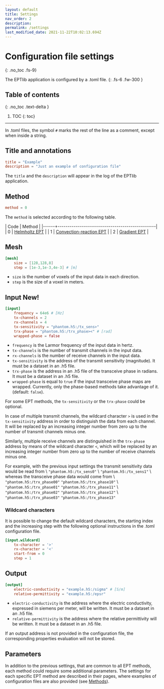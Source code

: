 ```yaml
---
layout: default
title: Settings
nav_order: 2
description:
permalink: /settings
last_modified_date: 2021-11-22T10:02:13.694Z
---
```


# Configuration file settings
{: .no_toc .fs-9}

The EPTlib application is configured by a .toml file.
{: .fs-6 .fw-300 }

## Table of contents
{: .no_toc .text-delta }

1. TOC
{: toc}

---

In .toml files, the symbol ```#``` marks the rest of the line as a comment, except when inside a string.

## Title and annotations

```toml
title = "Example"
description = "Just an example of configuration file"
```

The ```title``` and the ```description``` will appear in the log of the EPTlib application.

## Method

```toml
method = 0
```

The ```method``` is selected according to the following table.

| Code | Method                                           |
|------+--------------------------------------------------|
| 0    | [Helmholtz EPT](methods/ept-helmholtz)           |
| 1    | [Convection-reaction EPT](methods/ept-convreact) |
| 2    | [Gradient EPT](methods/ept-gradient)             |

## Mesh

```toml
[mesh]
    size = [128,128,8]
    step = [1e-3,1e-3,4e-3] # [m]
```

- ```size``` is the number of voxels of the input data in each direction.
- ```step``` is the size of a voxel in meters.

## Input <object name="new" class="label">New!</object>

```toml
[input]
    frequency = 64e6 # [Hz]
    tx-channels = 2
    rx-channels = 4
    tx-sensitivity = "phantom.h5:/tx_sens>"
    trx-phase = "phantom.h5:/trx_phase><" # [rad]
    wrapped-phase = false
```

- ```frequency``` is the Larmor frequency of the input data in hertz.
- ```tx-channels``` is the number of transmit channels in the input data.
- ```rx-channels``` is the number of receive channels in the input data.
- ```tx-sensitivity``` is the address of the transmit sensitivity (magnitude). It must be a dataset in an .h5 file.
- ```trx-phase``` is the address in an .h5 file of the transceive phase in radians. It must be a dataset in an .h5 file.
- ```wrapped-phase``` is equal to ```true``` if the input transceive phase maps are wrapped. Currently, only the phase-based methods take advantage of it. (default: ```false```).

For some EPT methods, the ```tx-sensitivity``` or the ```trx-phase``` could be optional.

In case of multiple transmit channels, the wildcard character ```>``` is used in the ```tx-sensitivity``` address in order to distinguish the data from each channel. It will be replaced by an increasing integer number from zero up to the number of transmit channels minus one.

Similarly, multiple receive channels are distinguished in the ```trx-phase``` address by means of the wildcard character ```<```, which will be replaced by an increasing integer number from zero up to the number of receive channels minus one.

For example, with the previous input settings the transmit sensitivity data would be read from \\
```"phantom.h5:/tx_sens0"``` \\
```"phantom.h5:/tx_sens1"``` \\
whereas the transceive phase data would come from \\
```"phantom.h5:/trx_phase00"``` ```"phantom.h5:/trx_phase10"``` \\
```"phantom.h5:/trx_phase01"``` ```"phantom.h5:/trx_phase11"``` \\
```"phantom.h5:/trx_phase02"``` ```"phantom.h5:/trx_phase12"``` \\
```"phantom.h5:/trx_phase03"``` ```"phantom.h5:/trx_phase13"```

### Wildcard characters

It is possible to change the default wildcard characters, the starting index and the increasing step with the following optional instructions in the .toml configuration file.

```toml
[input.wildcard]
    tx-character = '>'
    rx-character = '<'
    start-from = 0
    step = 1
```

## Output

```toml
[output]
    electric-conductivity = "example.h5:/sigma" # [S/m]
    relative-permittivity = "example.h5:/epsr"
```

- ```electric-conductivity``` is the address where the electric conductivity, expressed in siemens per meter, will be written. It must be a dataset in an .h5 file.
- ```relative-permittivity``` is the address where the relative permittivity will be written. It must be a dataset in an .h5 file.

If an output address is not provided in the configuration file, the corresponding properties evaluation will not be stored.

## Parameters

In addition to the previous settings, that are common to all EPT methods, each method could require some additional parameters.
The settings for each specific EPT method are described in their pages, where examples of configuration files are also provided (see [Methods](methods)).
